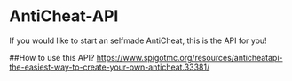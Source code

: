 # AntiCheat-API
If you would like to start an selfmade AntiCheat, this is the API for you!

##How to use this API?
https://www.spigotmc.org/resources/anticheatapi-the-easiest-way-to-create-your-own-anticheat.33381/

